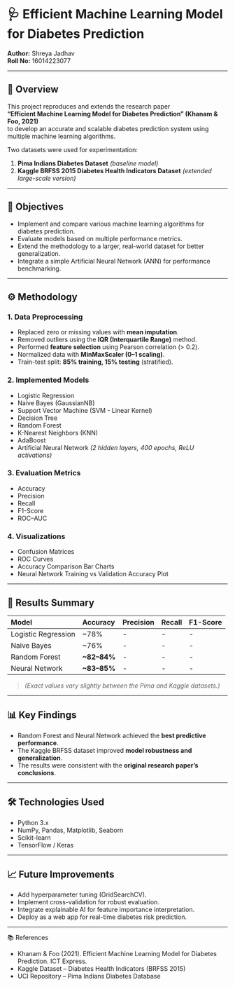 # 🩺 Efficient Machine Learning Model for Diabetes Prediction

**Author:** Shreya Jadhav  
**Roll No:** 16014223077  

---

## 📘 Overview
This project reproduces and extends the research paper  
**“Efficient Machine Learning Model for Diabetes Prediction” (Khanam & Foo, 2021)**  
to develop an accurate and scalable diabetes prediction system using multiple machine learning algorithms.

Two datasets were used for experimentation:
1. **Pima Indians Diabetes Dataset** *(baseline model)*
2. **Kaggle BRFSS 2015 Diabetes Health Indicators Dataset** *(extended large-scale version)*

---

## 🧠 Objectives
- Implement and compare various machine learning algorithms for diabetes prediction.  
- Evaluate models based on multiple performance metrics.  
- Extend the methodology to a larger, real-world dataset for better generalization.  
- Integrate a simple Artificial Neural Network (ANN) for performance benchmarking.

---

## ⚙️ Methodology

### 1. Data Preprocessing
- Replaced zero or missing values with **mean imputation**.  
- Removed outliers using the **IQR (Interquartile Range)** method.  
- Performed **feature selection** using Pearson correlation (> 0.2).  
- Normalized data with **MinMaxScaler (0–1 scaling)**.  
- Train-test split: **85% training, 15% testing** (stratified).

### 2. Implemented Models
- Logistic Regression  
- Naive Bayes (GaussianNB)  
- Support Vector Machine (SVM - Linear Kernel)  
- Decision Tree  
- Random Forest  
- K-Nearest Neighbors (KNN)  
- AdaBoost  
- Artificial Neural Network *(2 hidden layers, 400 epochs, ReLU activations)*

### 3. Evaluation Metrics
- Accuracy  
- Precision  
- Recall  
- F1-Score  
- ROC–AUC  

### 4. Visualizations
- Confusion Matrices  
- ROC Curves  
- Accuracy Comparison Bar Charts  
- Neural Network Training vs Validation Accuracy Plot  

---

## 🧾 Results Summary

| Model | Accuracy | Precision | Recall | F1-Score |
|:------|:----------|:-----------|:--------|:----------|
| Logistic Regression | ~78% | - | - | - |
| Naive Bayes | ~76% | - | - | - |
| Random Forest | **~82–84%** | - | - | - |
| Neural Network | **~83–85%** | - | - | - |

> *(Exact values vary slightly between the Pima and Kaggle datasets.)*

---

## 📊 Key Findings
- Random Forest and Neural Network achieved the **best predictive performance**.  
- The Kaggle BRFSS dataset improved **model robustness and generalization**.  
- The results were consistent with the **original research paper’s conclusions**.  

---

## 🛠️ Technologies Used
- Python 3.x
- NumPy, Pandas, Matplotlib, Seaborn
- Scikit-learn
- TensorFlow / Keras

---

## 📈 Future Improvements
- Add hyperparameter tuning (GridSearchCV).
- Implement cross-validation for robust evaluation.
- Integrate explainable AI for feature importance interpretation.
- Deploy as a web app for real-time diabetes risk prediction.

---

📚 References
- Khanam & Foo (2021). Efficient Machine Learning Model for Diabetes Prediction. ICT Express.
- Kaggle Dataset – Diabetes Health Indicators (BRFSS 2015)
- UCI Repository – Pima Indians Diabetes Database
